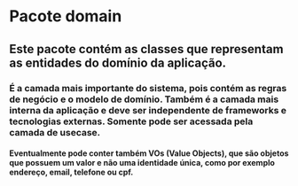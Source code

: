 # Pacote domain

## Este pacote contém as classes que representam as entidades do domínio da aplicação.

### É a camada mais importante do sistema, pois contém as regras de negócio e o modelo de domínio. Também é a camada mais interna da aplicação e deve ser independente de frameworks e tecnologias externas. Somente pode ser acessada pela camada de usecase.

#### Eventualmente pode conter também VOs (Value Objects), que são objetos que possuem um valor e não uma identidade única, como por exemplo endereço, email, telefone ou cpf.



